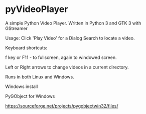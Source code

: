 # pyVideoPlayer
A simple Python Video Player.  Written in Python 3 and GTK 3 with GStreamer


Usage:
    Click 'Play Video' for a Dialog Search to locate a video.


Keyboard shortcuts:

f key or F11 - to fullscreen, again to windowed screen.

Left or Right arrows to change videos in a current directory.

Runs in both Linux and Windows.


Windows install

PyGObject for Windows

https://sourceforge.net/projects/pygobjectwin32/files/
